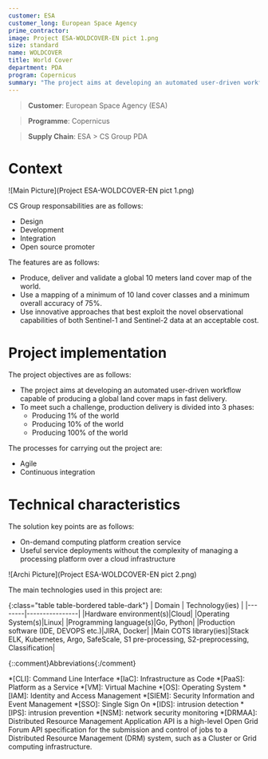 ```yaml
---
customer: ESA
customer_long: European Space Agency
prime_contractor: 
image: Project ESA-WOLDCOVER-EN pict 1.png
size: standard
name: WOLDCOVER
title: World Cover
department: PDA
program: Copernicus
summary: "The project aims at developing an automated user-driven workflow capable of producing a global land cover maps in fast delivery. To meet such a challenge, production delivery is divided into 3 phases:. * Producing 1% of the world. * Producing 10% of the world. * Producing 100% of the world"
---
```


> __Customer__\: European Space Agency (ESA)

> __Programme__\: Copernicus

> __Supply Chain__\: ESA >  CS Group PDA


# Context


![Main Picture](Project ESA-WOLDCOVER-EN pict 1.png)

CS Group responsabilities are as follows:
* Design
* Development
* Integration 
* Open source promoter


The features are as follows:
* Produce, deliver and validate a global 10 meters land cover map of the world.
* Use a mapping of a minimum of 10 land cover classes and a minimum overall accuracy of 75%.
* Use innovative approaches that best exploit the novel observational capabilities of both Sentinel-1 and Sentinel-2 data at an acceptable cost.

# Project implementation

The project objectives are as follows:
* The project aims at developing an automated user-driven workflow capable of producing a global land cover maps in fast delivery.
* To meet such a challenge, production delivery is divided into 3 phases:
	* Producing 1% of the world
	* Producing 10% of the world
	* Producing 100% of the world

The processes for carrying out the project are:
* Agile
* Continuous integration

# Technical characteristics

The solution key points are as follows:
* On-demand computing platform creation service 
* Useful service deployments without the complexity of managing a processing platform over a cloud infrastructure

![Archi Picture](Project ESA-WOLDCOVER-EN pict 2.png)

The main technologies used in this project are:

{:class="table table-bordered table-dark"}
| Domain | Technology(ies) |
|--------|----------------|
|Hardware environment(s)|Cloud|
|Operating System(s)|Linux|
|Programming language(s)|Go, Python|
|Production software (IDE, DEVOPS etc.)|JIRA, Docker|
|Main COTS library(ies)|Stack ELK, Kubernetes, Argo, SafeScale, S1 pre-processing, S2-preprocessing, Classification|



{::comment}Abbreviations{:/comment}

*[CLI]: Command Line Interface
*[IaC]: Infrastructure as Code
*[PaaS]: Platform as a Service
*[VM]: Virtual Machine
*[OS]: Operating System
*[IAM]: Identity and Access Management
*[SIEM]: Security Information and Event Management
*[SSO]: Single Sign On
*[IDS]: intrusion detection
*[IPS]: intrusion prevention
*[NSM]: network security monitoring
*[DRMAA]: Distributed Resource Management Application API is a high-level Open Grid Forum API specification for the submission and control of jobs to a Distributed Resource Management (DRM) system, such as a Cluster or Grid computing infrastructure.
